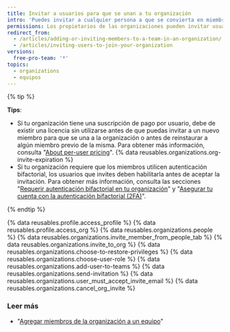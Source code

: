 ```yaml
---
title: Invitar a usuarios para que se unan a tu organización
intro: 'Puedes invitar a cualquier persona a que se convierta en miembro de tu organización usando su nombre de usuario o dirección de correo electrónico {% data variables.product.product_name %}.'
permissions: Los propietarios de las organizaciones pueden invitar usuarios para volverse a unir a una organización.
redirect_from:
  - /articles/adding-or-inviting-members-to-a-team-in-an-organization/
  - /articles/inviting-users-to-join-your-organization
versions:
  free-pro-team: '*'
topics:
  - organizations
  - equipos
---
```


{% tip %}

**Tips**:
- Si tu organización tiene una suscripción de pago por usuario, debe de existir una licencia sin utilizarse antes de que puedas invitar a un nuevo miembro para que se una a la organización o antes de reinstaurar a algún miembro previo de la misma. Para obtener más información, consulta "[About per-user pricing](/articles/about-per-user-pricing)". {% data reusables.organizations.org-invite-expiration %}
- Si tu organización requiere que los miembros utilicen autenticación bifactorial, los usuarios que invites deben habilitarla antes de aceptar la invitación. Para obtener más información, consulta las secciones "[Requerir autenticación bifactorial en tu organización](/github/setting-up-and-managing-organizations-and-teams/requiring-two-factor-authentication-in-your-organization)" y "[Asegurar tu cuenta con la autenticación bifactorial (2FA)](/github/authenticating-to-github/securing-your-account-with-two-factor-authentication-2fa)".

{% endtip %}

{% data reusables.profile.access_profile %}
{% data reusables.profile.access_org %}
{% data reusables.organizations.people %}
{% data reusables.organizations.invite_member_from_people_tab %}
{% data reusables.organizations.invite_to_org %}
{% data reusables.organizations.choose-to-restore-privileges %}
{% data reusables.organizations.choose-user-role %}
{% data reusables.organizations.add-user-to-teams %}
{% data reusables.organizations.send-invitation %}
{% data reusables.organizations.user_must_accept_invite_email %} {% data reusables.organizations.cancel_org_invite %}

### Leer más
- "[Agregar miembros de la organización a un equipo](/articles/adding-organization-members-to-a-team)"
